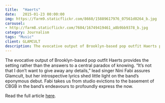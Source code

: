 ```yaml
---
title:  "Haerts"
date:   2015-01-23 00:00:00
img: https://farm9.staticflickr.com/8660/15889617976_07561d0264_b.jpg
carousel:
- http://farm8.staticflickr.com/7604/16749419461_a8b9bb9378_b.jpg
category: Journalism
tags: "Music"
client: GLAMCULT
description: The evocative output of Brooklyn-based pop outfit Haerts provides the setting rather than the answers to a central paradox of knowing. “It’s not that I don’t want to give away any details,” lead singer...
---
```

The evocative output of Brooklyn-based pop outfit Haerts provides the setting rather than the answers to a central paradox of knowing. “It’s not that I don’t want to give away any details,” lead singer Nini Fabi assures Glamcult, but her introspective lyrics shed little light on the band’s eponymous debut. Fabi takes us from studio evictions to the basement of CBGB in the band’s endeavours to profoundly express the now.

Read the full article [here](http://issuu.com/glamcult/docs/gc_editie_109_2015_40p_lowres_page_5a7811dc271891/23?e=2655996/11088439).
